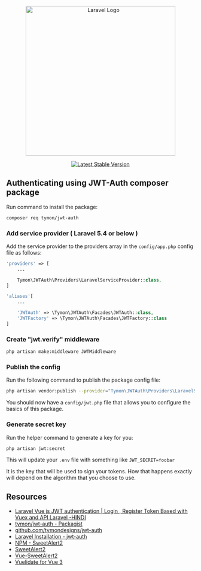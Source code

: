 <p align="center"><a href="https://laravel.com" target="_blank"><img src="https://raw.githubusercontent.com/laravel/art/master/logo-lockup/5%20SVG/2%20CMYK/1%20Full%20Color/laravel-logolockup-cmyk-red.svg" width="400" alt="Laravel Logo"></a></p>

<p align="center">
<a href="https://packagist.org/packages/laravel/framework"><img src="https://img.shields.io/packagist/v/laravel/framework" alt="Latest Stable Version"></a>
</p>

## Authenticating using JWT-Auth composer package

Run command to install the package:

```bash
composer req tymon/jwt-auth
```

### Add service provider ( Laravel 5.4 or below )

Add the service provider to the providers array in the `config/app.php` config file as follows:

```php
'providers' => [
    ...

    Tymon\JWTAuth\Providers\LaravelServiceProvider::class,
]

'aliases'[
    ...

    'JWTAuth' => \Tymon\JWTAuth\Facades\JWTAuth::class,
    'JWTFactory' => \Tymon\JWTAuth\Facades\JWTFactory::class
]
```

### Create "jwt.verify" middleware

```bash
php artisan make:middleware JWTMiddleware
```

### Publish the config

Run the following command to publish the package config file:

```bash
php artisan vendor:publish --provider="Tymon\JWTAuth\Providers\LaravelServiceProvider"
```

You should now have a `config/jwt.php` file that allows you to configure the basics of this package.

### Generate secret key

Run the helper command to generate a key for you:

```bash
php artisan jwt:secret
```

This will update your `.env` file with something like `JWT_SECRET=foobar`

It is the key that will be used to sign your tokens. How that happens exactly will depend on the algorithm that you choose to use.

## Resources

- [Laravel Vue js JWT authentication | Login , Register Token Based with Vuex and API Laravel -HINDI](https://www.youtube.com/watch?v=qJ-cMlCqlmo)
- [tymon/jwt-auth - Packagist](https://packagist.org/packages/tymon/jwt-auth)
- [github.com/tymondesigns/jwt-auth](https://github.com/tymondesigns/jwt-auth)
- [Laravel Installation - jwt-auth](https://jwt-auth.readthedocs.io/en/develop/laravel-installation/)
- [NPM - SweetAlert2](https://www.npmjs.com/package/sweetalert2/v/6.6.1?activeTab=readme)
- [SweetAlert2](https://sweetalert2.github.io/)
- [Vue-SweetAlert2](https://github.com/avil13/vue-sweetalert2)
- [Vuelidate for Vue 3](https://vuelidate-next.netlify.app/#installation)

